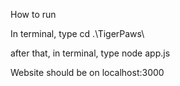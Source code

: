 How to run

In terminal, type cd .\TigerPaws\

after that, in terminal, type node app.js

Website should be on localhost:3000
